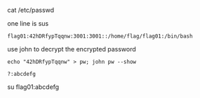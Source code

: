 cat /etc/passwd

one line is sus
```
flag01:42hDRfypTqqnw:3001:3001::/home/flag/flag01:/bin/bash
```
use john to decrypt the encrypted password

```
echo "42hDRfypTqqnw" > pw; john pw --show

?:abcdefg
```

su flag01:abcdefg
